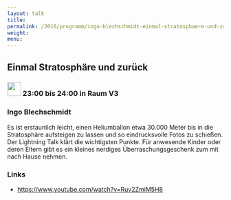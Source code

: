 ```yaml
---
layout: talk
title:
permalink: /2016/programm/ingo-blechschmidt-einmal-stratosphaere-und-zurueck/
weight:
menu:
---
```

## Einmal Stratosphäre und zurück

### <img height = "32" src="../../../images/lightning.svg"> 23:00 bis 24:00 in Raum V3

### Ingo Blechschmidt

Es ist erstaunlich leicht, einen Heliumballon etwa 30.000 Meter bis in die Stratosphäre aufsteigen zu lassen und so eindrucksvolle Fotos zu schießen. Der Lightning Talk klärt die wichtigsten Punkte. Für anwesende Kinder oder deren Eltern gibt es ein kleines nerdiges Überraschungsgeschenk zum mit nach Hause nehmen.

### Links

- <a href="https://www.youtube.com/watch?v=Ruv2ZmiM5H8" target="_blank">https://www.youtube.com/watch?v=Ruv2ZmiM5H8</a>
